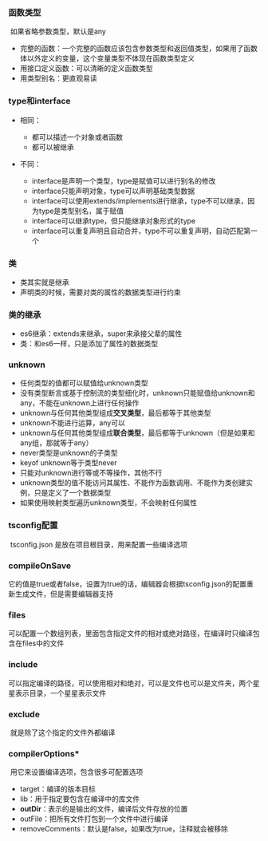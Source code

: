### 函数类型

​	如果省略参数类型，默认是any

- 完整的函数：一个完整的函数应该包含参数类型和返回值类型，如果用了函数体以外定义的变量，这个变量类型不体现在函数类型定义
- 用接口定义函数：可以清晰的定义函数类型
- 用类型别名：更直观易读



### type和interface

- 相同：
  - 都可以描述一个对象或者函数
  - 都可以被继承

- 不同：
  - interface是声明一个类型，type是赋值可以进行别名的修改
  - interface只能声明对象，type可以声明基础类型数据
  - interface可以使用extends/implements进行继承，type不可以继承，因为type是类型别名，属于赋值
  - interface可以继承type，但只能继承对象形式的type
  - interface可以重复声明且自动合并，type不可以重复声明，自动匹配第一个



### 类

- 类其实就是继承
- 声明类的时候，需要对类的属性的数据类型进行约束



### 类的继承

- es6继承：extends来继承，super来承接父辈的属性
- 类：和es6一样，只是添加了属性的数据类型



### unknown

- 任何类型的值都可以赋值给unknown类型
- 没有类型断言或基于控制流的类型细化时，unknown只能赋值给unknown和any，不能在unknown上进行任何操作
- unknown与任何其他类型组成**交叉类型**，最后都等于其他类型
- unknown不能进行运算，any可以
- unknown与任何其他类型组成**联合类型**，最后都等于unknown（但是如果和any组，那就等于any）
- never类型是unknown的子类型
- keyof unknown等于类型never
- 只能对unknown进行等或不等操作，其他不行
- unknown类型的值不能访问其属性、不能作为函数调用、不能作为类创建实例，只是定义了一个数据类型
- 如果使用映射类型遍历unknown类型，不会映射任何属性



### tsconfig配置

​	tsconfig.json 是放在项目根目录，用来配置一些编译选项



### compileOnSave

​	它的值是true或者false，设置为true的话，编辑器会根据tsconfig.json的配置重新生成文件，但是需要编辑器支持



### files

​	可以配置一个数组列表，里面包含指定文件的相对或绝对路径，在编译时只编译包含在files中的文件



### include

​	可以指定编译的路径，可以使用相对和绝对，可以是文件也可以是文件夹，两个星星表示目录，一个星星表示文件



### exclude

​	就是除了这个指定的文件外都编译



### compilerOptions*

​	用它来设置编译选项，包含很多可配置选项

- target：编译的版本目标
- lib：用于指定要包含在编译中的库文件
- **outDir**：表示的是输出的文件，编译后文件存放的位置
- outFile：把所有文件打包到一个文件中进行编译
- removeComments：默认是false，如果改为true，注释就会被移除